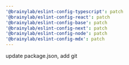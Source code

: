 ```yaml
---
'@brainylab/eslint-config-typescript': patch
'@brainylab/eslint-config-react': patch
'@brainylab/eslint-config-base': patch
'@brainylab/eslint-config-next': patch
'@brainylab/eslint-config-node': patch
'@brainylab/eslint-config-mdx': patch
---
```


update package.json, add git
